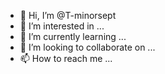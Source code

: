 - 👋 Hi, I’m @T-minorsept
- 👀 I’m interested in ...
- 🌱 I’m currently learning ...
- 💞️ I’m looking to collaborate on ...
- 📫 How to reach me ...

<!---
T-minorsept/T-minorsept is a ✨ special ✨ repository because its `README.md` (this file) appears on your GitHub profile.
You can click the Preview link to take a look at your changes.
--->
